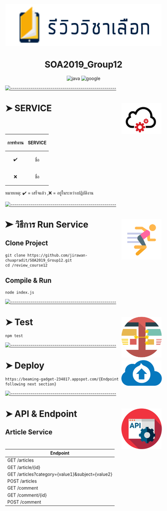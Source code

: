 <p align="center">
  <img src="https://github.com/jirawan-chuapradit/SOA2019_Group12/blob/master/images/logo.png" alt="Logo" width="578" height="135" />
</p>
<h1 align="center">SOA2019_Group12</h1>

<p align="center">
<a> <img alt="java" src="https://img.shields.io/static/v1.svg?label=made%20with&message=java&color=orange&logo=java&style=flat"></a>
<a> <img alt="google" src="https://img.shields.io/static/v1.svg?label=deployed&message=cloud%20platform&color=4285f4&logo=google&style=flat&logoColor=white"></a>
</p>

[![-----------------------------------------------------](https://raw.githubusercontent.com/andreasbm/readme/master/assets/lines/colored.png)](#table-of-contents)

# ➤ SERVICE <img src="https://github.com/jirawan-chuapradit/SOA2019_Group12/blob/master/images/Web-Service-Icon.png" align="right" width="130" height="100" />


| <p align="center">การทำงาน</p>  | <p align="center">SERVICE</p>  |
| ------------- | ------------- |
| <p align="center">:heavy_check_mark: </p>  |<p align="center"> ชื่อ </p>  |
| <p align="center">:x:</p>  | <p align="center">ชื่อ</p>  |

หมายเหตุ: :heavy_check_mark: = เสร็จแล้ว ,:x: = อยู่ในระหว่างปฎิบัติงาน

[![-----------------------------------------------------](https://raw.githubusercontent.com/andreasbm/readme/master/assets/lines/colored.png)](#table-of-contents)

# ➤ วิธีการ Run Service<img src="https://github.com/jirawan-chuapradit/SOA2019_Group12/blob/master/icons8-exercise.png" align="right" width="130"  />
## Clone Project 
```
git clone https://github.com/jirawan-chuapradit/SOA2019_Group12.git
cd /review_course12
```
## Compile & Run
```
node index.js
```

[![-----------------------------------------------------](https://raw.githubusercontent.com/andreasbm/readme/master/assets/lines/colored.png)](#table-of-contents)

# ➤ Test<img src="https://github.com/jirawan-chuapradit/SOA2019_Group12/blob/master/images.png" align="right" width="130"  />
```
npm test
```
[![-----------------------------------------------------](https://raw.githubusercontent.com/andreasbm/readme/master/assets/lines/colored.png)](#table-of-contents)

# ➤ Deploy<img src="https://github.com/jirawan-chuapradit/SOA2019_Group12/blob/master/icon-deploy.png" align="right" width="130"  />
```
https://beaming-gadget-234817.appspot.com/{Endpoint following next section}
```
[![-----------------------------------------------------](https://raw.githubusercontent.com/andreasbm/readme/master/assets/lines/colored.png)](#table-of-contents)

# ➤  API & Endpoint<img src="https://github.com/jirawan-chuapradit/SOA2019_Group12/blob/master/603197.png" align="right" width="130"  />
## Article Service
| Endpoint |
|--|
| GET /articles      |
| GET /article/{id} |
| GET /articles?category={value1}&subject={value2} |
| POST /articles |
| GET /comment |
|GET /comment/{id}|
| POST /comment |




